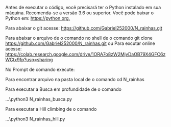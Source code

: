 Antes de executar o código, você precisará ter o Python instalado em sua máquina. Recomenda-se a versão 3.6 ou superior. Você pode baixar o Python em: <https://python.org.>

Para abaixar o git acesse: <https://github.com/Gabriel252000/N_rainhas.git>

Para abaixar o arquivo de o comando no shell de o comando
git clone https://github.com/Gabriel252000/N_rainhas.git
            ou
Para excutar online acesse: <https://colab.research.google.com/drive/1ORA7o8zW2MjvDaOB79X4GFC6zWCtx9fp?usp=sharing>


No Prompt de comando execute:

Para encontrar arquivo na pasta local de o comando 
cd N_rainhas

Para executar a Busca em profundidade de o comando 

...\python3 N_rainhas_busca.py
 
            
Para executar a Hill climbing de o comando 

...\python3 N_rainhas_hill.py
